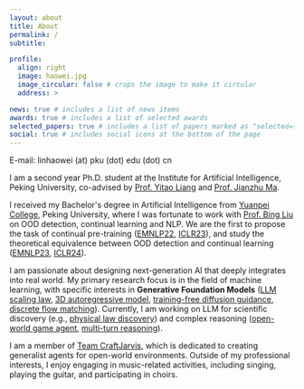 ```yaml
---
layout: about
title: About
permalink: /
subtitle:

profile:
  align: right
  image: haowei.jpg
  image_circular: false # crops the image to make it circular
  address: >

news: true # includes a list of news items
awards: true # includes a list of selected awards
selected_papers: true # includes a list of papers marked as "selected={true}"
social: true # includes social icons at the bottom of the page
---
```


E-mail: linhaowei (at) pku (dot) edu (dot) cn

I am a second year Ph.D. student at the Institute for Artificial Intelligence, Peking University, co-advised by [Prof. Yitao Liang](http://web.cs.ucla.edu/~yliang/) and [Prof. Jianzhu Ma](https://majianzhu.com/).

I received my Bachelor's degree in Artificial Intelligence from [Yuanpei College](https://yuanpei.pku.edu.cn/en/aboutyuanpei/collegeprofile/index.htm), Peking University, where I was fortunate to work with [Prof. Bing Liu](https://www.cs.uic.edu/~liub/) on OOD detection, continual learning and NLP. We are the first to propose the task of continual pre-training ([EMNLP22](https://arxiv.org/abs/2210.05549), [ICLR23](https://openreview.net/pdf?id=m_GDIItaI3o)), and study the theoretical equivalence between OOD detection and continual learning ([EMNLP23](https://arxiv.org/abs/2310.05083), [ICLR24](https://arxiv.org/abs/2309.15048)).

I am passionate about designing next-generation AI that deeply integrates into real world. My primary research focus is in the field of machine learning, with specific interests in **Generative Foundation Models** ([LLM scaling law](https://arxiv.org/pdf/2402.02314), [3D autoregressive model](https://arxiv.org/abs/2503.16278), [training-free diffusion guidance](https://arxiv.org/abs/2409.15761), [discrete flow matching](https://arxiv.org/abs/2501.14216)). Currently, I am working on LLM for scientific discovery (e.g., [physical law discovery](https://arxiv.org/abs/2503.07994)) and complex reasoning ([open-world game agent](https://arxiv.org/pdf/2310.08367), [multi-turn reasoning](https://arxiv.org/pdf/2504.02810)).

I am a member of [Team CraftJarvis](https://craftjarvis.github.io/), which is dedicated to creating generalist agents for open-world environments. Outside of my professional interests, I enjoy engaging in music-related activities, including singing, playing the guitar, and participating in choirs.
